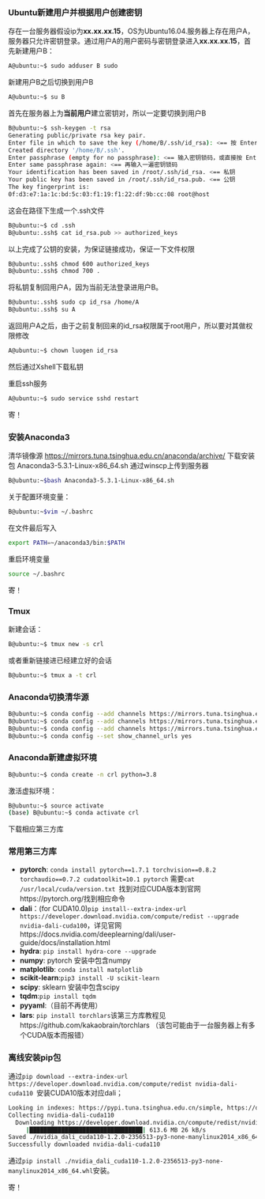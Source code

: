 ### Ubuntu新建用户并根据用户创建密钥

存在一台服务器假设ip为**xx.xx.xx.15**，OS为Ubuntu16.04.服务器上存在用户A，服务器只允许密钥登录。通过用户A的用户密码与密钥登录进入**xx.xx.xx.15**，首先新建用户B：

```bash
A@ubuntu:~$ sudo adduser B sudo
```

新建用户B之后切换到用户B

```bash
A@ubuntu:~$ su B
```

首先在服务器上为**当前用户**建立密钥对，所以一定要切换到用户B

```bash
B@ubuntu:~$ ssh-keygen -t rsa
Generating public/private rsa key pair.
Enter file in which to save the key (/home/B/.ssh/id_rsa): <== 按 Enter
Created directory '/home/B/.ssh'.
Enter passphrase (empty for no passphrase): <== 输入密钥锁码，或直接按 Enter 留空
Enter same passphrase again: <== 再输入一遍密钥锁码
Your identification has been saved in /root/.ssh/id_rsa. <== 私钥
Your public key has been saved in /root/.ssh/id_rsa.pub. <== 公钥
The key fingerprint is:
0f:d3:e7:1a:1c:bd:5c:03:f1:19:f1:22:df:9b:cc:08 root@host
```

这会在路径下生成一个.ssh文件

```bash
B@ubuntu:~$ cd .ssh
B@ubuntu:.ssh$ cat id_rsa.pub >> authorized_keys
```

以上完成了公钥的安装，为保证链接成功，保证一下文件权限

```bash
B@ubuntu:.ssh$ chmod 600 authorized_keys
B@ubuntu:.ssh$ chmod 700 .
```

将私钥复制回用户A，因为当前无法登录进用户B。

```bash
B@ubuntu:.ssh$ sudo cp id_rsa /home/A 
B@ubuntu:.ssh$ su A
```

返回用户A之后，由于之前复制回来的id_rsa权限属于root用户，所以要对其做权限修改

```bash
A@ubuntu:~$ chown luogen id_rsa
```

然后通过Xshell下载私钥

重启ssh服务

```bash
A@ubuntu:~$ sudo service sshd restart
```

寄！

### 安装Anaconda3

清华镜像源 https://mirrors.tuna.tsinghua.edu.cn/anaconda/archive/ 下载安装包 Anaconda3-5.3.1-Linux-x86_64.sh 通过winscp上传到服务器

```bash
B@ubuntu:~$bash Anaconda3-5.3.1-Linux-x86_64.sh
```

关于配置环境变量：

```bash
B@ubuntu:~$vim ~/.bashrc
```

在文件最后写入

```bash
export PATH=~/anaconda3/bin:$PATH
```

重启环境变量

```bash
source ~/.bashrc
```

寄！

### Tmux

新建会话：

```bash
B@ubuntu:~$ tmux new -s crl
```

或者重新链接进已经建立好的会话

```bash
B@ubuntu:~$ tmux a -t crl
```

### Anaconda切换清华源

```bash
B@ubuntu:~$ conda config --add channels https://mirrors.tuna.tsinghua.edu.cn/anaconda/pkgs/free/
B@ubuntu:~$ conda config --add channels https://mirrors.tuna.tsinghua.edu.cn/anaconda/pkgs/main/
B@ubuntu:~$ conda config --add channels https://mirrors.tuna.tsinghua.edu.cn/anaconda/cloud//pytorch/
B@ubuntu:~$ conda config --set show_channel_urls yes

```



### Anaconda新建虚拟环境

```bash
B@ubuntu:~$ conda create -n crl python=3.8
```

激活虚拟环境：

```bash
B@ubuntu:~$ source activate
(base) B@ubuntu:~$ conda activate crl
```

下载相应第三方库

### 常用第三方库

* **pytorch**: `conda install pytorch==1.7.1 torchvision==0.8.2 torchaudio==0.7.2 cudatoolkit=10.1 pytorch` 需要`cat /usr/local/cuda/version.txt `找到对应CUDA版本到官网https://pytorch.org/找到相应命令
* **dali**：(for CUDA10.0)`pip install--extra-index-url https://developer.download.nvidia.com/compute/redist --upgrade nvidia-dali-cuda100`，详见官网https://docs.nvidia.com/deeplearning/dali/user-guide/docs/installation.html
* **hydra**: `pip install hydra-core --upgrade`
* **numpy**: pytorch 安装中包含numpy
* **matplotlib**: `conda install matplotlib`
* **scikit-learn**:`pip3 install -U scikit-learn`
* **scipy**: sklearn 安装中包含scipy
* **tqdm**:`pip install tqdm`
* **pyyaml**:（目前不再使用）
* **lars**: `pip install torchlars`该第三方库教程见https://github.com/kakaobrain/torchlars （该包可能由于一台服务器上有多个CUDA版本而报错）

### 离线安装pip包

通过`pip download --extra-index-url https://developer.download.nvidia.com/compute/redist nvidia-dali-cuda110 `安装CUDA10版本对应dali；

```bash
Looking in indexes: https://pypi.tuna.tsinghua.edu.cn/simple, https://developer.download.nvidia.com/compute/redist
Collecting nvidia-dali-cuda110
  Downloading https://developer.download.nvidia.cn/compute/redist/nvidia-dali-cuda110/nvidia_dali_cuda110-1.2.0-2356513-py3-none-manylinux2014_x86_64.whl (613.6 MB)
     |████████████████████████████████| 613.6 MB 26 kB/s 
Saved ./nvidia_dali_cuda110-1.2.0-2356513-py3-none-manylinux2014_x86_64.whl
Successfully downloaded nvidia-dali-cuda110
```

通过`pip install ./nvidia_dali_cuda110-1.2.0-2356513-py3-none-manylinux2014_x86_64.whl`安装。

寄！

